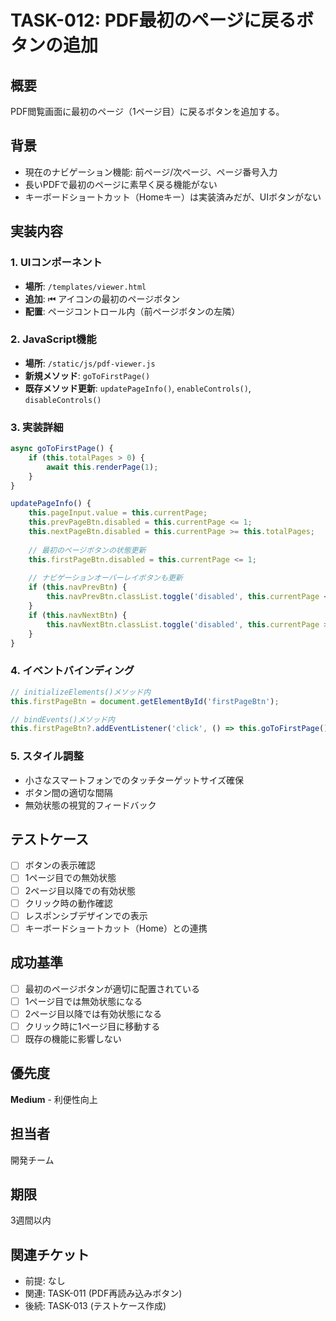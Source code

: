 # TASK-012: PDF最初のページに戻るボタンの追加

## 概要
PDF閲覧画面に最初のページ（1ページ目）に戻るボタンを追加する。

## 背景
- 現在のナビゲーション機能: 前ページ/次ページ、ページ番号入力
- 長いPDFで最初のページに素早く戻る機能がない
- キーボードショートカット（Homeキー）は実装済みだが、UIボタンがない

## 実装内容

### 1. UIコンポーネント
- **場所**: `/templates/viewer.html`
- **追加**: ⏮ アイコンの最初のページボタン
- **配置**: ページコントロール内（前ページボタンの左隣）

### 2. JavaScript機能
- **場所**: `/static/js/pdf-viewer.js`
- **新規メソッド**: `goToFirstPage()`
- **既存メソッド更新**: `updatePageInfo()`, `enableControls()`, `disableControls()`

### 3. 実装詳細
```javascript
async goToFirstPage() {
    if (this.totalPages > 0) {
        await this.renderPage(1);
    }
}

updatePageInfo() {
    this.pageInput.value = this.currentPage;
    this.prevPageBtn.disabled = this.currentPage <= 1;
    this.nextPageBtn.disabled = this.currentPage >= this.totalPages;
    
    // 最初のページボタンの状態更新
    this.firstPageBtn.disabled = this.currentPage <= 1;
    
    // ナビゲーションオーバーレイボタンも更新
    if (this.navPrevBtn) {
        this.navPrevBtn.classList.toggle('disabled', this.currentPage <= 1);
    }
    if (this.navNextBtn) {
        this.navNextBtn.classList.toggle('disabled', this.currentPage >= this.totalPages);
    }
}
```

### 4. イベントバインディング
```javascript
// initializeElements()メソッド内
this.firstPageBtn = document.getElementById('firstPageBtn');

// bindEvents()メソッド内  
this.firstPageBtn?.addEventListener('click', () => this.goToFirstPage());
```

### 5. スタイル調整
- 小さなスマートフォンでのタッチターゲットサイズ確保
- ボタン間の適切な間隔
- 無効状態の視覚的フィードバック

## テストケース
- [ ] ボタンの表示確認
- [ ] 1ページ目での無効状態
- [ ] 2ページ目以降での有効状態
- [ ] クリック時の動作確認
- [ ] レスポンシブデザインでの表示
- [ ] キーボードショートカット（Home）との連携

## 成功基準
- [ ] 最初のページボタンが適切に配置されている
- [ ] 1ページ目では無効状態になる
- [ ] 2ページ目以降では有効状態になる
- [ ] クリック時に1ページ目に移動する
- [ ] 既存の機能に影響しない

## 優先度
**Medium** - 利便性向上

## 担当者
開発チーム

## 期限
3週間以内

## 関連チケット
- 前提: なし
- 関連: TASK-011 (PDF再読み込みボタン)
- 後続: TASK-013 (テストケース作成)